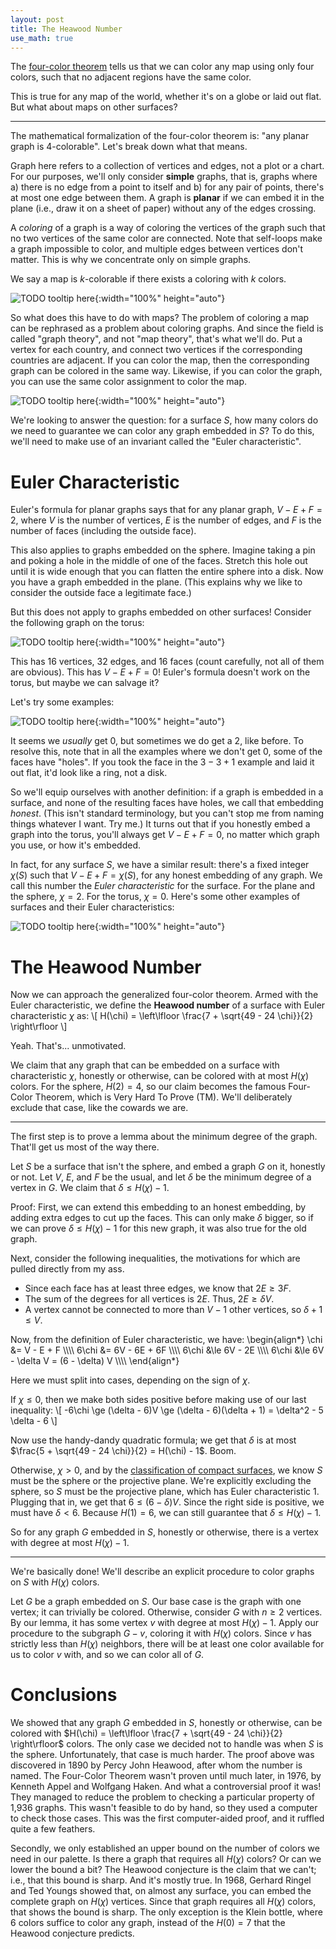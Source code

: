 ```yaml
---
layout: post
title: The Heawood Number
use_math: true
---
```


The [four-color theorem](https://en.wikipedia.org/wiki/Four_color_theorem) tells us that we can color any map using only four colors, such that no adjacent regions have the same color.

This is true for any map of the world, whether it's on a globe or laid out flat. But what about maps on other surfaces?

<!--more-->
---

The mathematical formalization of the four-color theorem is: "any planar graph is 4-colorable". Let's break down what that means.

Graph here refers to a collection of vertices and edges, not a plot or a chart. For our purposes, we'll only consider **simple** graphs, that is, graphs where a) there is no edge from a point to itself and b) for any pair of points, there's at most one edge between them. A graph is **planar** if we can embed it in the plane (i.e., draw it on a sheet of paper) without any of the edges crossing.

A *coloring* of a graph is a way of coloring the vertices of the graph such that no two vertices of the same color are connected. Note that self-loops make a graph impossible to color, and multiple edges between vertices don't matter. This is why we concentrate only on simple graphs.

We say a map is $k$-colorable if there exists a coloring with $k$ colors. 

![TODO tooltip here](/assets/heawood-1.png){:width="100%" height="auto"}

So what does this have to do with maps? The problem of coloring a map can be rephrased as a problem about coloring graphs. And since the field is called "graph theory", and not "map theory", that's what we'll do. Put a vertex for each country, and connect two vertices if the corresponding countries are adjacent. If you can color the map, then the corresponding graph can be colored in the same way. Likewise, if you can color the graph, you can use the same color assignment to color the map.

![TODO tooltip here](/assets/heawood-2.png){:width="100%" height="auto"}

We're looking to answer the question: for a surface $S$, how many colors do we need to guarantee we can color any graph embedded in $S$? To do this, we'll need to make use of an invariant called the "Euler characteristic".


# Euler Characteristic

Euler's formula for planar graphs says that for any planar graph, $V - E + F = 2$, where $V$ is the number of vertices, $E$ is the number of edges, and $F$ is the number of faces (including the outside face).

This also applies to graphs embedded on the sphere. Imagine taking a pin and poking a hole in the middle of one of the faces. Stretch this hole out until it is wide enough that you can flatten the entire sphere into a disk. Now you have a graph embedded in the plane. (This explains why we like to consider the outside face a legitimate face.)

But this does not apply to graphs embedded on other surfaces! Consider the following graph on the torus:

![TODO tooltip here](/assets/heawood-3.png){:width="100%" height="auto"}

This has 16 vertices, 32 edges, and 16 faces (count carefully, not all of them are obvious). This has $V - E + F = 0$! Euler's formula doesn't work on the torus, but maybe we can salvage it?

Let's try some examples:

![TODO tooltip here](/assets/heawood-4.png){:width="100%" height="auto"}

It seems we *usually* get $0$, but sometimes we do get a $2$, like before. To resolve this, note that in all the examples where we don't get $0$, some of the faces have "holes". If you took the face in the $3 - 3 + 1$ example and laid it out flat, it'd look like a ring, not a disk.

So we'll equip ourselves with another definition: if a graph is embedded in a surface, and none of the resulting faces have holes, we call that embedding *honest*. (This isn't standard terminology, but you can't stop me from naming things whatever I want. Try me.) It turns out that if you honestly embed a graph into the torus, you'll always get $V - E + F = 0$, no matter which graph you use, or how it's embedded.

In fact, for any surface $S$, we have a similar result: there's a fixed integer $\chi(S)$ such that $V - E + F = \chi(S)$, for any honest embedding of any graph. We call this number the *Euler characteristic* for the surface. For the plane and the sphere, $\chi = 2$. For the torus, $\chi = 0$. Here's some other examples of surfaces and their Euler characteristics:

![TODO tooltip here](/assets/heawood-5.png){:width="100%" height="auto"}


# The Heawood Number

Now we can approach the generalized four-color theorem. Armed with the Euler characteristic, we define the **Heawood number** of a surface with Euler characteristic $\chi$ as:
\\[ H(\chi) = \left\lfloor \frac{7 + \sqrt{49 - 24 \chi}}{2} \right\rfloor \\]

Yeah. That's... unmotivated.

We claim that any graph that can be embedded on a surface with characteristic $\chi$, honestly or otherwise, can be colored with at most $H(\chi)$ colors. For the sphere, $H(2) = 4$, so our claim becomes the famous Four-Color Theorem, which is Very Hard To Prove (TM). We'll deliberately exclude that case, like the cowards we are.

---

The first step is to prove a lemma about the minimum degree of the graph. That'll get us most of the way there.

Let $S$ be a surface that isn't the sphere, and embed a graph $G$ on it, honestly or not. Let $V$, $E$, and $F$ be the usual, and let $\delta$ be the minimum degree of a vertex in $G$. We claim that $\delta \le H(\chi) - 1$.

Proof: First, we can extend this embedding to an honest embedding, by adding extra edges to cut up the faces. This can only make $\delta$ bigger, so if we can prove $\delta \le H(\chi) - 1$ for this new graph, it was also true for the old graph.

Next, consider the following inequalities, the motivations for which are pulled directly from my ass.
- Since each face has at least three edges, we know that $2E \ge 3F$.
- The sum of the degrees for all vertices is $2E$. Thus, $2E \ge \delta V$.
- A vertex cannot be connected to more than $V - 1$ other vertices, so $\delta + 1 \le V$.

Now, from the definition of Euler characteristic, we have:
\begin{align\*}
\chi &= V - E + F \\\\\\\\
6\chi &= 6V - 6E + 6F \\\\\\\\
6\chi &\le 6V - 2E \\\\\\\\
6\chi &\le 6V - \delta V = (6 - \delta) V \\\\\\\\
\end{align\*}

Here we must split into cases, depending on the sign of $\chi$.

If $\chi \le 0$, then we make both sides positive before making use of our last inequality:
\\[ -6\chi \ge (\delta - 6)V \ge (\delta - 6)(\delta + 1) = \delta^2 - 5 \delta - 6 \\]

Now use the handy-dandy quadratic formula; we get that $\delta$ is at most $\frac{5 + \sqrt{49 - 24 \chi}}{2} = H(\chi) - 1$. Boom.

Otherwise, $\chi > 0$, and by the [classification of compact surfaces](https://en.wikipedia.org/wiki/Surface_%28topology%29#Classification_of_closed_surfaces), we know $S$ must be the sphere or the projective plane. We're explicitly excluding the sphere, so $S$ must be the projective plane, which has Euler characteristic 1. Plugging that in, we get that $6 \le (6 - \delta) V$. Since the right side is positive, we must have $\delta < 6$. Because $H(1) = 6$, we can still guarantee that $\delta \le H(\chi) - 1$.

So for any graph $G$ embedded in $S$, honestly or otherwise, there is a vertex with degree at most $H(\chi) - 1$.

---

We're basically done! We'll describe an explicit procedure to color graphs on $S$ with $H(\chi)$ colors.

Let $G$ be a graph embedded on $S$. Our base case is the graph with one vertex; it can trivially be colored. Otherwise, consider $G$ with $n \ge 2$ vertices. By our lemma, it has some vertex $v$ with degree at most $H(\chi) - 1$. Apply our procedure to the subgraph $G - v$, coloring it with $H(\chi)$ colors. Since $v$ has strictly less than $H(\chi)$ neighbors, there will be at least one color available for us to color $v$ with, and so we can color all of $G$.


# Conclusions

We showed that any graph $G$ embedded in $S$, honestly or otherwise, can be colored with $H(\chi) = \left\lfloor \frac{7 + \sqrt{49 - 24 \chi}}{2} \right\rfloor$ colors. The only case we decided not to handle was when $S$ is the sphere. Unfortunately, that case is much harder. The proof above was discovered in 1890 by Percy John Heawood, after whom the number is named. The Four-Color Theorem wasn't proven until much later, in 1976, by Kenneth Appel and Wolfgang Haken. And what a controversial proof it was! They managed to reduce the problem to checking a particular property of 1,936 graphs. This wasn't feasible to do by hand, so they used a computer to check those cases. This was the first computer-aided proof, and it ruffled quite a few feathers.

Secondly, we only established an upper bound on the number of colors we need in our palette. Is there a graph that requires all $H(\chi)$ colors? Or can we lower the bound a bit? The Heawood conjecture is the claim that we can't; i.e., that this bound is sharp. And it's mostly true. In 1968, Gerhard Ringel and Ted Youngs showed that, on almost any surface, you can embed the complete graph on $H(\chi)$ vertices. Since that graph requires all $H(\chi)$ colors, that shows the bound is sharp. The only exception is the Klein bottle, where $6$ colors suffice to color any graph, instead of the $H(0) = 7$ that the Heawood conjecture predicts.<!--TODO add picture-->